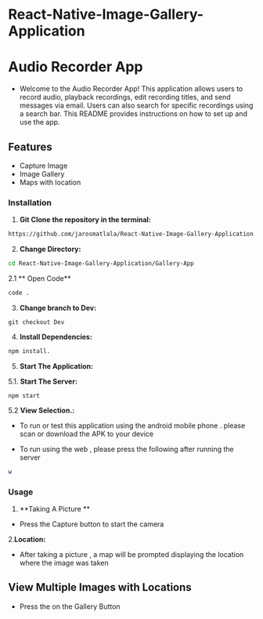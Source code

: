 # React-Native-Image-Gallery-Application
# Audio Recorder App

- Welcome to the Audio Recorder App! This application allows users to record audio, playback recordings, edit recording titles, and send messages via email. Users can also search for specific recordings using a search bar. This README provides instructions on how to set up and use the app. 

## Features

- Capture Image
- Image Gallery
- Maps with location


### Installation 

1. **Git Clone the repository in the terminal:**

```bash
https://github.com/jarosmatlala/React-Native-Image-Gallery-Application.git
```

2. **Change Directory:**

```bash
cd React-Native-Image-Gallery-Application/Gallery-App
``` 

2.1 ** Open Code**


```bash
code .
```

3. **Change branch to Dev:**
```
git checkout Dev
```

4. **Install Dependencies:**

```bash
npm install.
```

5. **Start The Application:**

5.1. **Start The Server:**

```
npm start
```

5.2 **View Selection.:**

- To run or test this application using the android mobile phone . please scan or download the APK to your device

- To run using the web , please press the following after running the server

``` bash
w
```


### Usage

1. **Taking A Picture **
- Press the Capture button to start the camera 
 

2.**Location:**
- After taking a picture , a map will be prompted displaying the location where the image was taken 

## View Multiple Images with Locations

- Press the on the Gallery Button
